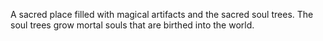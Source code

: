 A sacred place filled with magical artifacts and the sacred soul trees. The soul trees grow mortal souls that are birthed into the world.